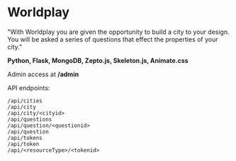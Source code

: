 Worldplay
========

"With Worldplay you are given the opportunity to build a city to your design.
You will be asked a series of questions that effect the properties of your city."

**Python, Flask, MongoDB, Zepto.js, Skeleton.js, Animate.css**

Admin access at **/admin**

API endpoints:

    /api/cities
    /api/city
    /api/city/<cityid>
    /api/questions
    /api/question/<questionid>
    /api/question
    /api/tokens
    /api/token
    /api/<resourceType>/<tokenid>

